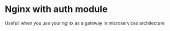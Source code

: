 # Nginx with auth module

Usefull when you use your nginx as a gateway in microservices architecture
